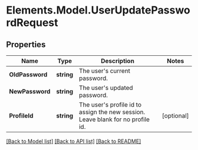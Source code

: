 # Elements.Model.UserUpdatePasswordRequest

## Properties

Name | Type | Description | Notes
------------ | ------------- | ------------- | -------------
**OldPassword** | **string** | The user&#39;s current password. | 
**NewPassword** | **string** | The user&#39;s updated password. | 
**ProfileId** | **string** | The user&#39;s profile id to assign the new session. Leave blank for no profile id. | [optional] 

[[Back to Model list]](../README.md#documentation-for-models) [[Back to API list]](../README.md#documentation-for-api-endpoints) [[Back to README]](../README.md)

